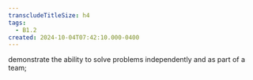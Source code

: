 ```yaml
---
transcludeTitleSize: h4
tags:
  - B1.2
created: 2024-10-04T07:42:10.000-0400
---
```

demonstrate the ability to solve problems independently and as part of a team; 